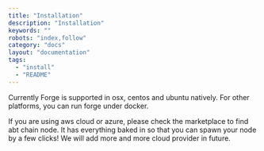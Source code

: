 ```yaml
---
title: "Installation"
description: "Installation"
keywords: ""
robots: "index,follow"
category: "docs"
layout: "documentation"
tags: 
  - "install"
  - "README"
---
```




Currently Forge is supported in osx, centos and ubuntu natively. For other platforms, you can run forge under docker.

If you are using aws cloud or azure, please check the marketplace to find abt chain node. It has everything baked in so that you can spawn your node by a few clicks! We will add more and more cloud provider in future.
